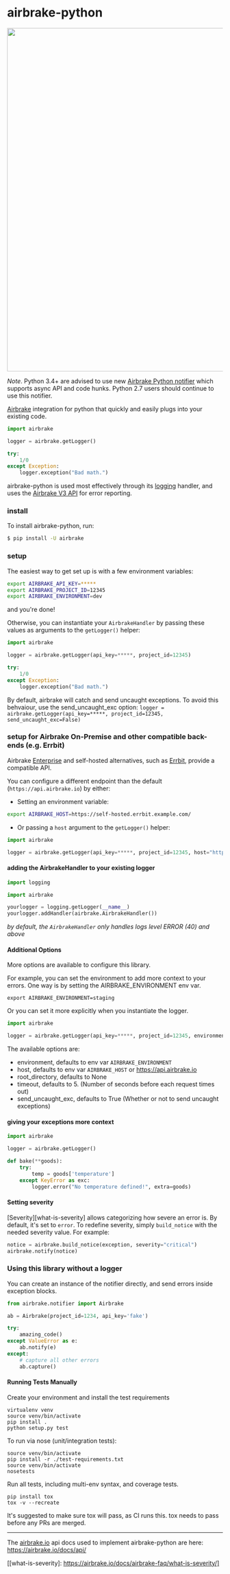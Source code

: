 airbrake-python
===============

<img src="http://f.cl.ly/items/3Z1A202C1U2j3E1O1N0n/python%2009.19.32.jpg" width=800px>

*Note*. Python 3.4+ are advised to use new [Airbrake Python notifier](https://github.com/airbrake/pybrake) which supports async API and code hunks. Python 2.7 users should continue to use this notifier.

[Airbrake](https://airbrake.io/) integration for python that quickly and easily plugs into your existing code.

```python
import airbrake

logger = airbrake.getLogger()

try:
    1/0
except Exception:
    logger.exception("Bad math.")

```
airbrake-python is used most effectively through its [logging](http://docs.python.org/2/library/logging.html) handler, and uses the [Airbrake V3 API](https://airbrake.io/docs/api/) for error reporting.

### install
To install airbrake-python, run:
```bash
$ pip install -U airbrake
```

### setup
The easiest way to get set up is with a few environment variables:
```bash
export AIRBRAKE_API_KEY=*****
export AIRBRAKE_PROJECT_ID=12345
export AIRBRAKE_ENVIRONMENT=dev
```
and you're done!


Otherwise, you can instantiate your `AirbrakeHandler` by passing these values as arguments to the `getLogger()` helper:
```python
import airbrake

logger = airbrake.getLogger(api_key=*****, project_id=12345)

try:
    1/0
except Exception:
    logger.exception("Bad math.")
```

By default, airbrake will catch and send uncaught exceptions. To avoid this behvaiour, use the send_uncaught_exc option:
`logger = airbrake.getLogger(api_key=*****, project_id=12345, send_uncaught_exc=False)`

### setup for Airbrake On-Premise and other compatible back-ends (e.g. Errbit)

Airbrake [Enterprise](https://airbrake.io/enterprise) and self-hosted alternatives, such as [Errbit](https://github.com/errbit/errbit), provide a compatible API.

You can configure a different endpoint than the default (`https://api.airbrake.io`) by either:

 * Setting an environment variable:

```bash
export AIRBRAKE_HOST=https://self-hosted.errbit.example.com/
```

 * Or passing a `host` argument to the `getLogger()` helper:

```python
import airbrake

logger = airbrake.getLogger(api_key=*****, project_id=12345, host="https://self-hosted.errbit.example.com/")
```

#### adding the AirbrakeHandler to your existing logger
```python
import logging

import airbrake

yourlogger = logging.getLogger(__name__)
yourlogger.addHandler(airbrake.AirbrakeHandler())
```
_by default, the `AirbrakeHandler` only handles logs level ERROR (40) and above_

#### Additional Options
More options are available to configure this library.

For example, you can set the environment to add more context to your errors.
One way is by setting the AIRBRAKE_ENVIRONMENT env var.
```
export AIRBRAKE_ENVIRONMENT=staging
```
Or you can set it more explicitly when you instantiate the logger.
```python
import airbrake

logger = airbrake.getLogger(api_key=*****, project_id=12345, environment='production')
```

The available options are:
- environment, defaults to env var `AIRBRAKE_ENVIRONMENT`
- host, defaults to env var `AIRBRAKE_HOST` or https://api.airbrake.io
- root_directory, defaults to None
- timeout, defaults to 5. (Number of seconds before each request times out)
- send_uncaught_exc, defaults to True (Whether or not to send uncaught exceptions)

#### giving your exceptions more context
```python
import airbrake

logger = airbrake.getLogger()

def bake(**goods):
    try:
        temp = goods['temperature']
    except KeyError as exc:
        logger.error("No temperature defined!", extra=goods)
```

#### Setting severity

[Severity][what-is-severity] allows categorizing how severe an error is. By
default, it's set to `error`. To redefine severity, simply `build_notice` with
the needed severity value. For example:

```python
notice = airbrake.build_notice(exception, severity="critical")
airbrake.notify(notice)
```

### Using this library without a logger

You can create an instance of the notifier directly, and send
errors inside exception blocks.
```python
from airbrake.notifier import Airbrake

ab = Airbrake(project_id=1234, api_key='fake')

try:
    amazing_code()
except ValueError as e:
    ab.notify(e)
except:
    # capture all other errors
    ab.capture()
```


#### Running Tests Manually
Create your environment and install the test requirements
```
virtualenv venv
source venv/bin/activate
pip install .
python setup.py test
```

To run via nose (unit/integration tests):
```
source venv/bin/activate
pip install -r ./test-requirements.txt
source venv/bin/activate
nosetests
```

Run all tests, including multi-env syntax, and coverage tests.
```
pip install tox
tox -v --recreate
```

It's suggested to make sure tox will pass, as CI runs this.
tox needs to pass before any PRs are merged.

-----------------

The [airbrake.io](https://airbrake.io/) api docs used to implement airbrake-python are here:
https://airbrake.io/docs/api/

[[what-is-severity]: https://airbrake.io/docs/airbrake-faq/what-is-severity/]
